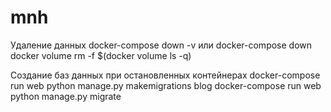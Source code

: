 # mnh

Удаление данных
docker-compose down -v 
или
docker-compose down
docker volume rm -f $(docker volume ls -q)

Создание баз данных при остановленных контейнерах
docker-compose run web python manage.py makemigrations blog
docker-compose run web python manage.py migrate


